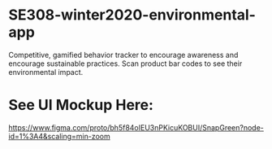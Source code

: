 # SE308-winter2020-environmental-app
Competitive, gamified behavior tracker to encourage awareness and encourage sustainable practices. Scan product bar codes to see their environmental impact. 

# See UI Mockup Here:
https://www.figma.com/proto/bh5f84oIEU3nPKicuKOBUI/SnapGreen?node-id=1%3A4&scaling=min-zoom

